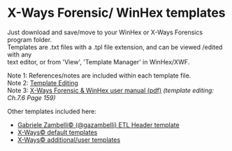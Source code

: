 # X-Ways Forensic/ WinHex templates

Just download and save/move to your WinHex or X-Ways Forensics program folder.<br>
Templates are .txt files with a .tpl file extension, and can be viewed /edited with any <br>
text editor, or from 'View', 'Template Manager' in WinHex/XWF.

Note 1:  References/notes are included within each template file.<br>
Note 2:  [Template Editing](https://documentation.help/WinHex-X-Ways/topic52.htm)<br>
Note 3:  [X-Ways Forensic & WinHex user manual (pdf)](https://www.x-ways.net/winhex/manual.pdf) *(template editing: Ch.7.6 Page 159)*<br>

Other templates included here:<br>
  - [Gabriele Zambelli© (@gazambelli) ETL Header template](https://github.com/kacos2000/WinHex_Templates/blob/master/ETL_Header_x64.tpl)<br> 
  - [X-Ways© default templates](https://github.com/kacos2000/WinHex_Templates/tree/master/WinHex_default)<br>
  - [X-Ways© additional/user templates](https://github.com/kacos2000/WinHex_Templates/tree/master/WinHex_additional)

